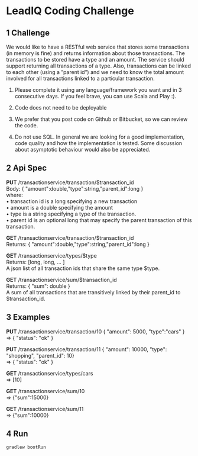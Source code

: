 # LeadIQ Coding Challenge

## 1 Challenge  
We would like to have a RESTful web service that stores some transactions
(in memory is fine) and returns information about those transactions. The
transactions to be stored have a type and an amount. The service should support
returning all transactions of a type. Also, transactions can be linked to each
other (using a ”parent id”) and we need to know the total amount involved for
all transactions linked to a particular transaction.

1. Please complete it using any language/framework you want and in 3 consecutive days. If you feel brave, you can use Scala and Play :).

2. Code does not need to be deployable
3. We prefer that you post code on Github or Bitbucket, so we can review
the code.
4. Do not use SQL.
In general we are looking for a good implementation, code quality and how the
implementation is tested. Some discussion about asymptotic behaviour would
also be appreciated.

## 2 Api Spec  
**PUT** /transactionservice/transaction/$transaction_id  
Body:
{ "amount":double,"type":string,"parent_id":long }  
where:  
• transaction id is a long specifying a new transaction  
• amount is a double specifying the amount  
• type is a string specifying a type of the transaction.  
• parent id is an optional long that may specify the parent transaction of
this transaction.  

**GET** /transactionservice/transaction/$transaction_id  
Returns: { "amount":double,"type":string,"parent_id":long }

**GET** /transactionservice/types/$type  
Returns: [long, long, ... ]  
A json list of all transaction ids that share the same type $type.

**GET** /transactionservice/sum/$transaction_id  
Returns: { "sum": double }  
A sum of all transactions that are transitively linked by their parent_id to
$transaction_id.

## 3 Examples  
**PUT** /transactionservice/transaction/10 { "amount": 5000, "type":"cars" }  
=> { "status": "ok" }

**PUT** /transactionservice/transaction/11
{ "amount": 10000, "type": "shopping", "parent_id": 10}  
=> { "status": "ok" }

**GET** /transactionservice/types/cars  
=> [10]

**GET** /transactionservice/sum/10  
=> {"sum":15000}

**GET** /transactionservice/sum/11  
=> {"sum":10000}

## 4 Run  
`gradlew bootRun`